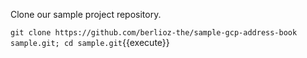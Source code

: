 Clone our sample project repository.  

`git clone https://github.com/berlioz-the/sample-gcp-address-book sample.git; cd sample.git`{{execute}}
